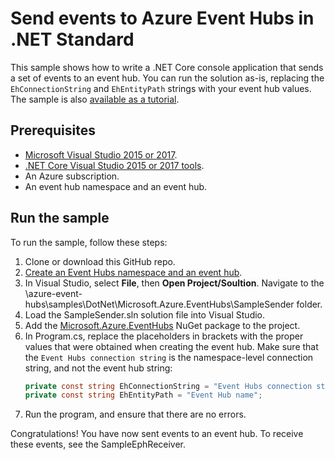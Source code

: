 # Send events to Azure Event Hubs in .NET Standard

This sample shows how to write a .NET Core console application that sends a set of events to an event hub. You can run the solution as-is, replacing the `EhConnectionString` and `EhEntityPath` strings with your event hub values. The sample is also [available as a tutorial](https://docs.microsoft.com/azure/event-hubs/event-hubs-dotnet-standard-getstarted-send).

## Prerequisites

* [Microsoft Visual Studio 2015 or 2017](http://www.visualstudio.com).
* [.NET Core Visual Studio 2015 or 2017 tools](http://www.microsoft.com/net/core).
* An Azure subscription.
* An event hub namespace and an event hub.

## Run the sample

To run the sample, follow these steps:

1. Clone or download this GitHub repo.
2. [Create an Event Hubs namespace and an event hub](https://docs.microsoft.com/azure/event-hubs/event-hubs-create).
3. In Visual Studio, select **File**, then **Open Project/Soultion**. Navigate to the \azure-event-hubs\samples\DotNet\Microsoft.Azure.EventHubs\SampleSender folder.
4. Load the SampleSender.sln solution file into Visual Studio.
5. Add the [Microsoft.Azure.EventHubs](https://www.nuget.org/packages/Microsoft.Azure.EventHubs/) NuGet package to the project.
6. In Program.cs, replace the placeholders in brackets with the proper values that were obtained when creating the event hub. Make sure that the `Event Hubs connection string` is the namespace-level connection string, and not the event hub string:
    ```csharp
    private const string EhConnectionString = "Event Hubs connection string";
    private const string EhEntityPath = "Event Hub name";
    ```
7. Run the program, and ensure that there are no errors.

Congratulations! You have now sent events to an event hub. To receive these events, see the SampleEphReceiver.

